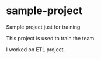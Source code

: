 # sample-project
Sample project just for training

This project is used to train the team.

I worked on ETL project.

